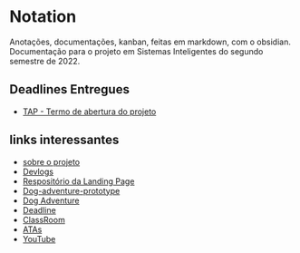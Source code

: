 # Notation

Anotações, documentações, kanban, feitas em markdown, com o obsidian.
Documentação para o projeto em Sistemas Inteligentes do segundo semestre de 2022.

## Deadlines Entregues
- [TAP - Termo de abertura do projeto](./notation/documentos/drive/Entregas/Tap/Tap-Dog-adventure.pdf)

## links interessantes
- [sobre o projeto](./notation/Sobre/Sobre%20o%20Projeto.md)
- [Devlogs](./notation/DevLogs/DevLogs.md)
- [Respositório da Landing Page](https://github.com/ViniZap4/dog-adventure-landing-page)
- [Dog-adventure-prototype](https://github.com/ViniZap4/dog-adventure-prototype)
- [Dog Adventure](https://github.com/ViniZap4/dog-adventure)
- [Deadline](https://traue.github.io/2022-2_projetos/quarta_noite_t36)
- [ClassRoom](https://classroom.google.com/c/NDg4ODEyMTA0ODQx?cjc=4tju4le)
- [ATAs](https://drive.google.com/drive/folders/1MJ_7okpHpfHZdA2ST1JNCwoy7Tg4QlTy?usp=sharing)
- [YouTube](https://www.youtube.com/channel/UCvZFSOUdqKeCVwZQ7Bp34Xw)
